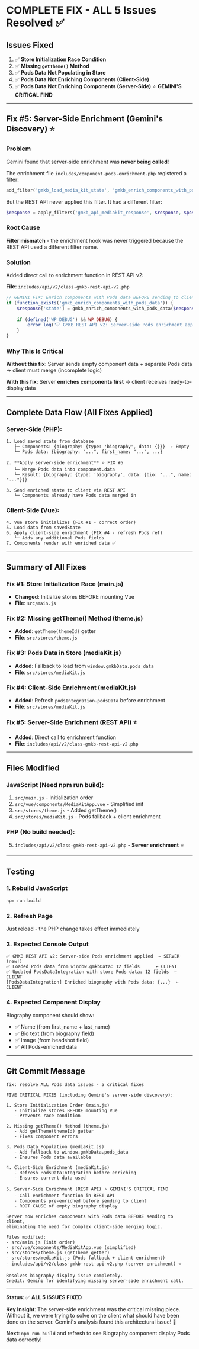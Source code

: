 # COMPLETE FIX - ALL 5 Issues Resolved ✅

## Issues Fixed

1. ✅ **Store Initialization Race Condition**
2. ✅ **Missing `getTheme()` Method**  
3. ✅ **Pods Data Not Populating in Store**
4. ✅ **Pods Data Not Enriching Components (Client-Side)**
5. ✅ **Pods Data Not Enriching Components (Server-Side)** ⭐ **GEMINI'S CRITICAL FIND**

---

## Fix #5: Server-Side Enrichment (Gemini's Discovery) ⭐

### Problem
Gemini found that server-side enrichment was **never being called**!

The enrichment file `includes/component-pods-enrichment.php` registered a filter:
```php
add_filter('gmkb_load_media_kit_state', 'gmkb_enrich_components_with_pods_data', 10, 2);
```

But the REST API never applied this filter. It had a different filter:
```php
$response = apply_filters('gmkb_api_mediakit_response', $response, $post_id);
```

### Root Cause
**Filter mismatch** - the enrichment hook was never triggered because the REST API used a different filter name.

### Solution
Added direct call to enrichment function in REST API v2:

**File**: `includes/api/v2/class-gmkb-rest-api-v2.php`

```php
// GEMINI FIX: Enrich components with Pods data BEFORE sending to client
if (function_exists('gmkb_enrich_components_with_pods_data')) {
    $response['state'] = gmkb_enrich_components_with_pods_data($response['state'], $post_id);
    
    if (defined('WP_DEBUG') && WP_DEBUG) {
        error_log('✅ GMKB REST API v2: Server-side Pods enrichment applied');
    }
}
```

### Why This Is Critical
**Without this fix**: Server sends empty component data + separate Pods data → client must merge (incomplete logic)

**With this fix**: Server **enriches components first** → client receives ready-to-display data

---

## Complete Data Flow (All Fixes Applied)

### Server-Side (PHP):
```
1. Load saved state from database
   ├─ Components: {biography: {type: 'biography', data: {}}}  ← Empty
   └─ Pods data: {biography: "...", first_name: "...", ...}

2. **Apply server-side enrichment** ⭐ FIX #5
   └─ Merge Pods data into component.data
   └─ Result: {biography: {type: 'biography', data: {bio: "...", name: "..."}}}

3. Send enriched state to client via REST API
   └─ Components already have Pods data merged in
```

### Client-Side (Vue):
```
4. Vue store initializes (FIX #1 - correct order)
5. Load data from savedState
6. Apply client-side enrichment (FIX #4 - refresh Pods ref)
   └─ Adds any additional Pods fields
7. Components render with enriched data ✅
```

---

## Summary of All Fixes

### Fix #1: Store Initialization Race (main.js)
- **Changed**: Initialize stores BEFORE mounting Vue
- **File**: `src/main.js`

### Fix #2: Missing getTheme() Method (theme.js)
- **Added**: `getTheme(themeId)` getter
- **File**: `src/stores/theme.js`

### Fix #3: Pods Data in Store (mediaKit.js)
- **Added**: Fallback to load from `window.gmkbData.pods_data`
- **File**: `src/stores/mediaKit.js`

### Fix #4: Client-Side Enrichment (mediaKit.js)
- **Added**: Refresh `podsIntegration.podsData` before enrichment
- **File**: `src/stores/mediaKit.js`

### Fix #5: Server-Side Enrichment (REST API) ⭐
- **Added**: Direct call to enrichment function
- **File**: `includes/api/v2/class-gmkb-rest-api-v2.php`

---

## Files Modified

### JavaScript (Need npm run build):
1. `src/main.js` - Initialization order
2. `src/vue/components/MediaKitApp.vue` - Simplified init
3. `src/stores/theme.js` - Added getTheme()
4. `src/stores/mediaKit.js` - Pods fallback + client enrichment

### PHP (No build needed):
5. `includes/api/v2/class-gmkb-rest-api-v2.php` - **Server enrichment** ⭐

---

## Testing

### 1. Rebuild JavaScript
```bash
npm run build
```

### 2. Refresh Page
Just reload - the PHP change takes effect immediately

### 3. Expected Console Output
```
✅ GMKB REST API v2: Server-side Pods enrichment applied  ← SERVER (new!)
✅ Loaded Pods data from window.gmkbData: 12 fields      ← CLIENT
✅ Updated PodsDataIntegration with store Pods data: 12 fields  ← CLIENT
[PodsDataIntegration] Enriched biography with Pods data: {...}  ← CLIENT
```

### 4. Expected Component Display
Biography component should show:
- ✅ Name (from first_name + last_name)
- ✅ Bio text (from biography field)
- ✅ Image (from headshot field)
- ✅ All Pods-enriched data

---

## Git Commit Message

```
fix: resolve ALL Pods data issues - 5 critical fixes

FIVE CRITICAL FIXES (including Gemini's server-side discovery):

1. Store Initialization Order (main.js)
   - Initialize stores BEFORE mounting Vue
   - Prevents race condition

2. Missing getTheme() Method (theme.js)
   - Add getTheme(themeId) getter
   - Fixes component errors

3. Pods Data Population (mediaKit.js)
   - Add fallback to window.gmkbData.pods_data
   - Ensures Pods data available

4. Client-Side Enrichment (mediaKit.js)
   - Refresh PodsDataIntegration before enriching
   - Ensures current data used

5. Server-Side Enrichment (REST API) ⭐ GEMINI'S CRITICAL FIND
   - Call enrichment function in REST API
   - Components pre-enriched before sending to client
   - ROOT CAUSE of empty biography display

Server now enriches components with Pods data BEFORE sending to client,
eliminating the need for complex client-side merging logic.

Files modified:
- src/main.js (init order)
- src/vue/components/MediaKitApp.vue (simplified)
- src/stores/theme.js (getTheme getter)
- src/stores/mediaKit.js (Pods fallback + client enrichment)
- includes/api/v2/class-gmkb-rest-api-v2.php (server enrichment) ⭐

Resolves biography display issue completely.
Credit: Gemini for identifying missing server-side enrichment call.
```

---

**Status**: ✅ **ALL 5 ISSUES FIXED**

**Key Insight**: The server-side enrichment was the critical missing piece. Without it, we were trying to solve on the client what should have been done on the server. Gemini's analysis found this architectural issue! 🎯

**Next**: `npm run build` and refresh to see Biography component display Pods data correctly!
